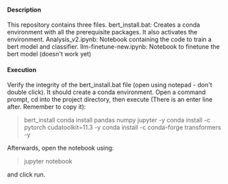 #### Description
This repository contains three files. 
bert_install.bat: Creates a conda environment with all the prerequisite packages. It also activates the environment.
Analysis_v2.ipynb: Notebook containing the code to train a bert model and classifier.
llm-finetune-new.ipynb: Notebook to finetune the bert model (doesn't work yet)
#### Execution
Verify the integrity of the bert_install.bat file (open using notepad - don't double click). It should create a conda environment. Open a command prompt, cd into the project directory, then execute (There is an enter line after. Remember to copy it):
> bert_install
conda install pandas numpy jupyter -y
conda install -c pytorch cudatoolkit=11.3 -y
conda install -c conda-forge transformers -y


 Afterwards, open the notebook using:
> jupyter notebook

and click run.
